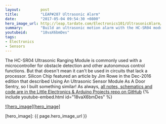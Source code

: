 ```yaml
---
layout:         post
title:          "LEAP#287 Ultrasonic Alarm"
date:           "2017-05-04 09:54:30 +0800"
hero_image_url: http://leap.tardate.com/Electronics101/UltrasonicAlarm/assets/UltrasonicAlarm_build.jpg
summary:        "Build an ultrasonic motion alarm with the HC-SR04 module and discrete logic"
youtubeid:      "18vaX6bmDes"
tags:
- Electronics
- Sensors
---
```


The HC-SR04 Ultrasonic Ranging Module is commonly used with a microcontroller for obstacle detection and other autonomous control functions.
But that doesn't mean it can't be used in circuits that lack a processor.
Silicon Chip featured an article by Jim Rowe in the Dec-2016 edition that described Using An Ultrasonic Sensor Module As A Door Sentry,
so I built something similar!
As always, [all notes, schematics and code are in the Little Electronics & Arduino Projects repo on GitHub][project]
{% include youtube-embed.html id="18vaX6bmDes" %}

[![hero_image][hero_image]][project]

[leap]: http://leap.tardate.com
[project]: https://github.com/tardate/LittleArduinoProjects/tree/master/Electronics101/UltrasonicAlarm
[hero_image]: {{ page.hero_image_url }}
